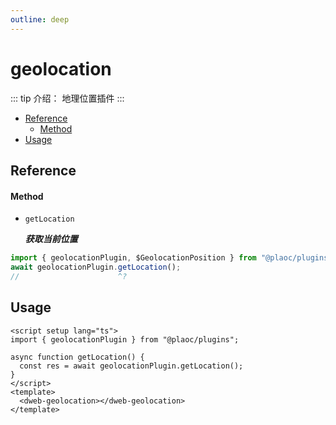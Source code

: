 ```yaml
---
outline: deep
---
```


# geolocation

<Badges name="@plaoc/plugins" />

::: tip 介绍：
地理位置插件
:::

- [Reference](#reference)
  - [Method](#method)
- [Usage](#usage)

## Reference

#### Method

- `getLocation`

  **_获取当前位置_**

```ts twoslash
import { geolocationPlugin, $GeolocationPosition } from "@plaoc/plugins";
await geolocationPlugin.getLocation();
//                      ^?
```

## Usage

```vue {5}
<script setup lang="ts">
import { geolocationPlugin } from "@plaoc/plugins";

async function getLocation() {
  const res = await geolocationPlugin.getLocation();
}
</script>
<template>
  <dweb-geolocation></dweb-geolocation>
</template>
```
